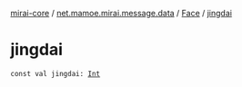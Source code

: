 [mirai-core](../../index.md) / [net.mamoe.mirai.message.data](../index.md) / [Face](index.md) / [jingdai](./jingdai.md)

# jingdai

`const val jingdai: `[`Int`](https://kotlinlang.org/api/latest/jvm/stdlib/kotlin/-int/index.html)